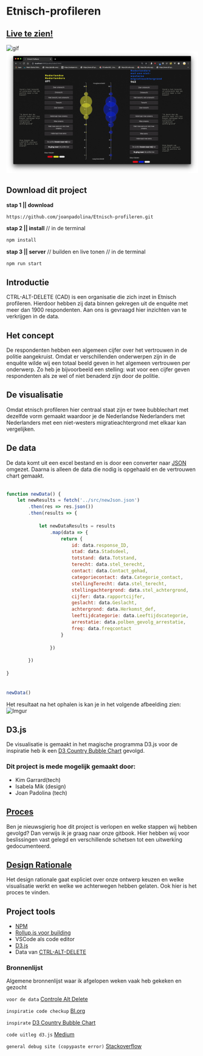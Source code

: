 # Etnisch-profileren
## [Live te zien!](https://joanpadolina.github.io/Etnisch-profileren/public/index2.html)
![gif](https://github.com/joanpadolina/Etnisch-profileren/blob/master/readmeassets/dataviz%20bubble.gif)
![screen](https://github.com/joanpadolina/Etnisch-profileren/blob/master/readmeassets/bubblescreen.png)


## Download dit project

**stap 1 || download**

```
https://github.com/joanpadolina/Etnisch-profileren.git
```

**stap 2 || install** // in de terminal
```js
npm install
```

**stap 3 || server** // builden en live tonen // in de terminal

```js
npm run start
```

## Introductie

CTRL-ALT-DELETE (CAD) is een organisatie die zich inzet in Etnisch profileren. Hierdoor hebben zij data binnen gekregen uit de enquête  met meer dan 1900 respondenten. Aan ons is gevraagd hier inzichten van te verkrijgen in de data. 

## Het concept

De respondenten hebben een algemeen cijfer over het vertrouwen in de politie aangekruist. Omdat er verschillenden onderwerpen zijn in de enquête wilde wij een totaal beeld geven in het algemeen vertrouwen per onderwerp. Zo heb je bijvoorbeeld een stelling: wat voor een cijfer geven respondenten als ze wel of niet benaderd zijn door de politie. 

## De visualisatie

Omdat etnisch profileren hier centraal staat zijn er twee bubblechart met dezelfde vorm gemaakt waardoor je de Nederlandse Nederlanders met Nederlanders met een niet-westers migratieachtergrond met elkaar kan vergelijken.

## De data
De data komt uit een excel bestand en is door een converter naar [JSON](https://www.aconvert.com/document/xlsx-to-json/) omgezet. Daarna is alleen de data die nodig is opgehaald en de vertrouwen chart gemaakt. 

``` js

function newData() {
    let newResults = fetch('../src/newJson.json')
        .then(res => res.json())
        .then(results => {

            let newDataResults = results
                .map(data => {
                    return {
                        id: data.response_ID,
                        stad: data.Stadsdeel,
                        totstand: data.Totstand,
                        terecht: data.stel_terecht,
                        contact: data.Contact_gehad,
                        categoriecontact: data.Categorie_contact,
                        stellingTerecht: data.stel_terecht,
                        stellingachtergrond: data.stel_achtergrond,
                        cijfer: data.rapportcijfer,
                        geslacht: data.Geslacht,
                        achtergrond: data.Herkomst_def,
                        leeftijdcategorie: data.Leeftijdscategorie,
                        arrestatie: data.polben_gevolg_arrestatie,
                        freq: data.freqcontact
                    }

                })

        })

}


newData()

```
Het resultaat na het ophalen is kan je in het volgende afbeelding zien:
![Imgur](https://i.imgur.com/qTjDWqM.png)


## D3.js

De visualisatie is gemaakt in het magische programma D3.js voor de inspiratie heb ik een [D3 Country Bubble Chart](https://github.com/UsabilityEtc/d3-country-bubble-chart) gevolgd. 


### Dit project is mede mogelijk gemaakt door:
* Kim Garrard(tech)
* Isabela Mik (design)
* Joan Padolina (tech)


## [Proces](https://joanpadolina.gitbook.io/product-biografie-promptbitious/)
Ben je nieuwsgierig hoe dit project is verlopen en welke stappen wij hebben gevolgd? Dan verwijs ik je graag naar onze gitbook. Hier hebben wij voor beslissingen vast gelegd en verschillende schetsen tot een uitwerking gedocumenteerd. 


## [Design Rationale](https://app.gitbook.com/@isa-hecker/s/etnisch-profileren/)
Het design rationale gaat expliciet over onze ontwerp keuzen en welke visualisatie werkt en welke we achterwegen hebben gelaten. Ook hier is het proces te vinden.

## Project tools

* [NPM](https://www.npmjs.com/)
* [Rollup.js voor building](https://rollupjs.org/)
* VSCode als code editor
* [D3.js](https://d3js.org/)
* Data van [CTRL-ALT-DELETE](https://controlealtdelete.nl/)


### Bronnenlijst

Algemene bronnenlijst waar ik afgelopen weken vaak heb gekeken en gezocht

`voor de data`
[Controle Alt Delete](https://controlealtdelete.nl/)

`inspiratie code checkup`
[Bl.org](https://bl.ocks.org/)

`inspirate`
[D3 Country Bubble Chart](https://github.com/UsabilityEtc/d3-country-bubble-chart)

`code uitleg d3.js`
[Medium](www.medium.com)

`general debug site (copypaste error)`
[Stackoverflow](www.stackoverflow.com)
